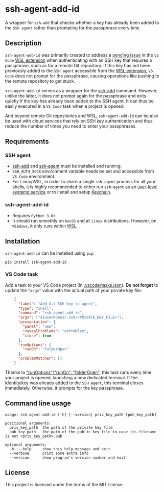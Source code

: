 # ssh-agent-add-id
A wrapper for `ssh-add` that checks whether a key has already been added to the `SSH agent` rather than prompting for the passphrase every time.

## Description
`ssh-agent-add-id` was primarily created to address a [pending issue](https://github.com/microsoft/vscode-remote-release/issues/2369) in the `VS Code` [WSL extension](https://marketplace.visualstudio.com/items?itemName=ms-vscode-remote.remote-wsl) when authenticating with an SSH key that requires a passphrase, such as for a remote Git repository. If this key has not been previously added to the `SSH agent` accessible from the [WSL extension](https://marketplace.visualstudio.com/items?itemName=ms-vscode-remote.remote-wsl), `VS Code` does not prompt for the passphrase, causing operations like pushing to the remote repository to get stuck.

`ssh-agent-add-id` serves as a wrapper for the [ssh-add](https://man.openbsd.org/ssh-add) command. However, unlike the latter, it does not prompt again for the passphrase and exits quietly if the key has already been added to the SSH agent. It can thus be easily executed in a `VS Code` task when a project is opened. 

And beyond remote Git repositories and WSL, `ssh-agent-add-id` can be also be used with cloud services that rely on SSH key authentication and thus reduce the number of times you need to enter your passphrases.

## Requirements
### SSH agent
- [ssh-add](https://man.openbsd.org/ssh-add) and [ssh-agent](https://man.openbsd.org/ssh-agent) must be installed and running.
- `SSH_AUTH_SOCK` environment variable needs be set and accessible from `VS Code` environment.
- For Linux/WSL, in order to share a single `ssh-agent` process for all your shells, it is highly recommended to either run `ssh-agent` as an [user-level systemd service](https://gist.github.com/alexisbg/12102035851c2d0555878cfd865fac75) or to install and setup [Keychain](https://github.com/funtoo/keychain).

### ssh-agent-add-id
- Requires `Python 3.8+`.
- It should run smoothly on `macOS` and all `Linux` distributions. However, on `Windows`, it only runs within [WSL](https://learn.microsoft.com/en-us/windows/wsl/).

## Installation
`ssh-agent-add-id` can be installed using `pip`:
```
pip install ssh-agent-add-id
```

### VS Code task
Add a task to your VS Code project (in [.vscode/tasks.json](https://github.com/alexisbg/ssh-agent-add-id/blob/main/templates/vs_code/tasks.json)). **Do not forget** to update the `"args"` value with the actual path of your private key file:
```json
    {
      "label": "Add Git SSH key to agent",
      "type": "shell",
      "command": "ssh-agent-add-id",
      "args": ["${userHome}/.ssh/<PRIVATE_KEY_FILE>"],
      "presentation": {
        "panel": "new",
        "revealProblems": "onProblem",
        "close": true
      },
      "runOptions": {
        "runOn": "folderOpen"
      },
      "problemMatcher": []
    }
```
Thanks to ["runOptions"/"runOn": "folderOpen"](https://code.visualstudio.com/docs/editor/tasks#_run-behavior), this task runs every time your project is opened, launching a new dedicated terminal. If the identity/key was already added to the `SSH agent`, this terminal closes immediately. Otherwise, it prompts for the key passphrase.

## Command line usage
```
usage: ssh-agent-add-id [-h] [--version] priv_key_path [pub_key_path]

positional arguments:
  priv_key_path  the path of the private key file
  pub_key_path   the path of the public key file in case its filename is not <priv_key_path>.pub

optional arguments:
  -h, --help     show this help message and exit
  --verbose      print some extra info
  --version      show program's version number and exit
```

## License
This project is licensed under the terms of the MIT license.
